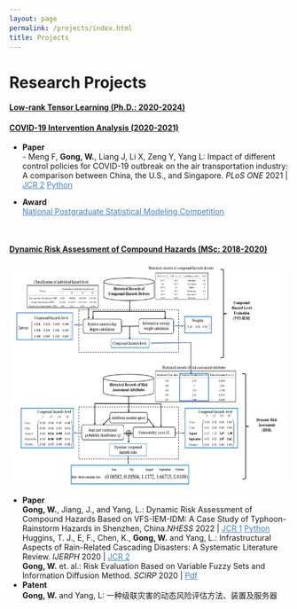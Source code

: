 ```yaml
---
layout: page
permalink: /projects/index.html
title: Projects
---
```


# Research Projects

#### [Low-rank Tensor Learning (Ph.D.: 2020-2024)](https://github.com/GongWenwuu/LRTL_Methods_Applications.git)


#### [COVID-19 Intervention Analysis (2020-2021)](https://GongWenwuu.github.io/mypaper/modeling/PLOS-ONE_2021.pdf)
 - <strong>Paper</strong>
		<br> - Meng F, <strong>Gong, W.</strong>, Liang J, Li X, Zeng Y, Yang L: Impact of different control policies for COVID-19 outbreak on the air transportation industry: A comparison between China, the U.S., and Singapore.
		<em>PLoS ONE</em> 2021 | <a style="color: #447ec9" href="https://pubmed.ncbi.nlm.nih.gov/33724996/">JCR 2</a>
		<a style="color: #447ec9" href="https://github.com/GongWenwuu/SARIMA-COVID-19">Python</a>
  
 - <strong>Award</strong>
		<br> <a style="color: #447ec9" href="https://stat-ds.sustech.edu.cn/News/146.html">National Postgraduate Statistical Modeling Competition</a>
<br>

#### [Dynamic Risk Assessment of Compound Hazards (MSc: 2018-2020)](https://GongWenwuu.github.io/mypaper/modeling/NHESS_2022.pdf)

<center>
<img src="/images/VFSIDM.png" class="floatpic" width="560" height="400">
</center>

- <strong>Paper</strong>
		<br> <strong>Gong, W.</strong>, Jiang, J., and Yang, L.: Dynamic Risk Assessment of Compound Hazards Based on VFS-IEM-IDM: A Case Study of Typhoon-Rainstorm Hazards in Shenzhen, China.<em>NHESS</em> 2022 | <a style="color: #447ec9" href="https://doi.org/10.5194/nhess-22-3271-2022">JCR 1</a>
		<a style="color: #447ec9" href="https://github.com/GongWenwuu/VFS-IEM-IDM">Python</a>
		<br> Huggins, T. J., E, F., Chen, K., <strong>Gong, W.</strong> and Yang, L.: Infrastructural Aspects of Rain-Related Cascading Disasters: A Systematic Literature Review. <em>IJERPH</em> 2020 | <a style="color: #447ec9" href="https://pubmed.ncbi.nlm.nih.gov/32709109/">JCR 2</a>
		<br> <strong>Gong, W.</strong> et. al.: Risk Evaluation Based on Variable Fuzzy Sets and Information Diffusion Method.
		<em> SCIRP</em> 2020 | <a style="color: #447ec9" href="https://www.scirp.org/journal/paperinformation.aspx?paperid=100204/">Pdf</a>
 - <strong>Patent</strong>
		<br> <strong>Gong, W.</strong> and Yang, L: 一种级联灾害的动态风险评估方法、装置及服务器
<br>
